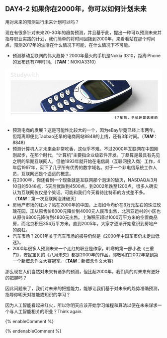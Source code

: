 ## DAY4-2 如果你在2000年，你可以如何计划未来

用对未来的预测进行未来计划可以吗？

现在有很多针对未来20-30年的趋势预测，并且基于此，提出一种可以预测未来并指导职业实践的计划，我们简单的将时间回拨到2000年，来看看站在那个时间点，预测2017年的生活在什么情况下可能，在什么情况下不可能。

* 预测移动互联网的伟大趋势？2000年最火的手机是Nokia 3310，距离iPhone的发布还有7年时间。（_**TAM**_：NOKIA3310）

![](/assets/25.jpg)

* 预测电商的发展？这是可能性比较大的一个，因为eBay毕竟已经上市两年。但距离即便比Taobao还早的电商网站8848的上线，还有3年时间。（_**TAM**_：8848）
* 预测计算机人才未来会非常吃香，这似乎不难。不过2000年互联网在中国刚刚起步，在那个时代，“计算机”主要指企业级软件开发。丁磊算是最具有先见之明的早期互联网人，但他1993年就开始在电信局（互联网接入商）工作，4年后1997年，买下了几乎所有优秀的数字域名。对于一个非电信系统工作人员，互联网还是个遥远的概念。
* 在2000年，你还看到一个现象就是互联网那个泡沫的破灭，NASDAQ从3月10日的5048点，5天后就跌到4500点，到2002年跌至1200点，很多人确实认为互联网仅仅是个笑话。可能和我们今天看待比特币的方式差不多。（_**TAM**_：第一次互联网泡沫破灭）
* 房地产市场的红火？站在2000年的中国，上海如今均价在6万元左右的珠江玫瑰花园，正从原售价8000元降价到4000元人民币出售，北京亚运村的小区也从原价6800元降价到4800元出售。上海积压超过1000万平方米的空置商品房，而北京积压354万平方米。直到2005年，大家才逐渐开始意识到房地产的疯狂。
* 汽车市场？2001年关于汽车市场的报导仍然是《2000年中国车市仍未走出低迷》。
* 2000年很多人预测未来一个走红的职业是作家，韩寒的第一部小说《三重门》，安妮宝贝的《八月未央》都是2000年的作品，郭敬明在2002年拿到第一个新概念作文大赛冠军。（_**TAM**_：新概念作文大赛）

那么现在人们当然对未来有诸多的预测，但比起2000年，我们真的对未来有更好的把握吗？

因此问题来了，我们对未来的把握能力，能够让我们基于对未来的趋势准确预测，指导你明天对技能或知识的学习？

因为人工智能看起来红火，所以你明天应该开始学习编程和算法以便在未来谋求一个与人工智能相关的职业？Think again.

{% enableComment %}

{% endenableComment %}


